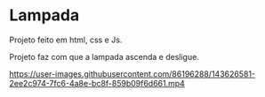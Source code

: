 # Lampada

Projeto feito em html, css e Js. 

Projeto faz com que a lampada ascenda e desligue. 

https://user-images.githubusercontent.com/86196288/143626581-2ee2c974-7fc6-4a8e-bc8f-859b09f6d661.mp4

